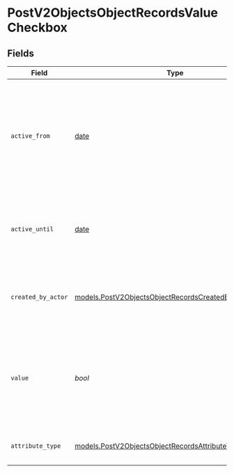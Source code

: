 # PostV2ObjectsObjectRecordsValueCheckbox


## Fields

| Field                                                                                                                       | Type                                                                                                                        | Required                                                                                                                    | Description                                                                                                                 | Example                                                                                                                     |
| --------------------------------------------------------------------------------------------------------------------------- | --------------------------------------------------------------------------------------------------------------------------- | --------------------------------------------------------------------------------------------------------------------------- | --------------------------------------------------------------------------------------------------------------------------- | --------------------------------------------------------------------------------------------------------------------------- |
| `active_from`                                                                                                               | [date](https://docs.python.org/3/library/datetime.html#date-objects)                                                        | :heavy_check_mark:                                                                                                          | The point in time at which this value was made "active". `active_from` can be considered roughly analogous to `created_at`. | 2023-01-01T15:00:00.000000000Z                                                                                              |
| `active_until`                                                                                                              | [date](https://docs.python.org/3/library/datetime.html#date-objects)                                                        | :heavy_check_mark:                                                                                                          | The point in time at which this value was deactivated. If `null`, the value is active.                                      | 2023-01-01T15:00:00.000000000Z                                                                                              |
| `created_by_actor`                                                                                                          | [models.PostV2ObjectsObjectRecordsCreatedByActor2](../models/postv2objectsobjectrecordscreatedbyactor2.md)                  | :heavy_check_mark:                                                                                                          | The actor that created this value.                                                                                          | {<br/>"type": "workspace-member",<br/>"id": "50cf242c-7fa3-4cad-87d0-75b1af71c57b"<br/>}                                    |
| `value`                                                                                                                     | *bool*                                                                                                                      | :heavy_check_mark:                                                                                                          | A boolean representing whether the checkbox is checked or not. The string values 'true' and 'false' are also accepted.      | true                                                                                                                        |
| `attribute_type`                                                                                                            | [models.PostV2ObjectsObjectRecordsAttributeTypeCheckbox](../models/postv2objectsobjectrecordsattributetypecheckbox.md)      | :heavy_check_mark:                                                                                                          | The attribute type of the value.                                                                                            | checkbox                                                                                                                    |